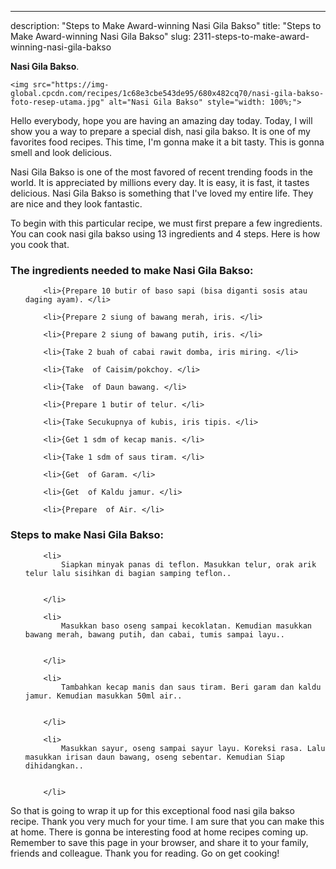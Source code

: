 ---
description: "Steps to Make Award-winning Nasi Gila Bakso"
title: "Steps to Make Award-winning Nasi Gila Bakso"
slug: 2311-steps-to-make-award-winning-nasi-gila-bakso

<p>
	<strong>Nasi Gila Bakso</strong>. 
	
</p>
<p>
	
	<img src="https://img-global.cpcdn.com/recipes/1c68e3cbe543de95/680x482cq70/nasi-gila-bakso-foto-resep-utama.jpg" alt="Nasi Gila Bakso" style="width: 100%;">
	
	
</p>
<p>
	Hello everybody, hope you are having an amazing day today. Today, I will show you a way to prepare a special dish, nasi gila bakso. It is one of my favorites food recipes. This time, I'm gonna make it a bit tasty. This is gonna smell and look delicious.
</p>
	
<p>
	
</p>
<p>
	Nasi Gila Bakso is one of the most favored of recent trending foods in the world. It is appreciated by millions every day. It is easy, it is fast, it tastes delicious. Nasi Gila Bakso is something that I've loved my entire life. They are nice and they look fantastic.
</p>

<p>
To begin with this particular recipe, we must first prepare a few ingredients. You can cook nasi gila bakso using 13 ingredients and 4 steps. Here is how you cook that.
</p>

<h3>The ingredients needed to make Nasi Gila Bakso:</h3>

<ol>
	
		<li>{Prepare 10 butir of baso sapi (bisa diganti sosis atau daging ayam). </li>
	
		<li>{Prepare 2 siung of bawang merah, iris. </li>
	
		<li>{Prepare 2 siung of bawang putih, iris. </li>
	
		<li>{Take 2 buah of cabai rawit domba, iris miring. </li>
	
		<li>{Take  of Caisim/pokchoy. </li>
	
		<li>{Take  of Daun bawang. </li>
	
		<li>{Prepare 1 butir of telur. </li>
	
		<li>{Take Secukupnya of kubis, iris tipis. </li>
	
		<li>{Get 1 sdm of kecap manis. </li>
	
		<li>{Take 1 sdm of saus tiram. </li>
	
		<li>{Get  of Garam. </li>
	
		<li>{Get  of Kaldu jamur. </li>
	
		<li>{Prepare  of Air. </li>
	
</ol>
<p>
	
</p>

<h3>Steps to make Nasi Gila Bakso:</h3>

<ol>
	
		<li>
			Siapkan minyak panas di teflon. Masukkan telur, orak arik telur lalu sisihkan di bagian samping teflon..
			
			
		</li>
	
		<li>
			Masukkan baso oseng sampai kecoklatan. Kemudian masukkan bawang merah, bawang putih, dan cabai, tumis sampai layu..
			
			
		</li>
	
		<li>
			Tambahkan kecap manis dan saus tiram. Beri garam dan kaldu jamur. Kemudian masukkan 50ml air..
			
			
		</li>
	
		<li>
			Masukkan sayur, oseng sampai sayur layu. Koreksi rasa. Lalu masukkan irisan daun bawang, oseng sebentar. Kemudian Siap dihidangkan..
			
			
		</li>
	
</ol>

<p>
	
</p>

<p>
	So that is going to wrap it up for this exceptional food nasi gila bakso recipe. Thank you very much for your time. I am sure that you can make this at home. There is gonna be interesting food at home recipes coming up. Remember to save this page in your browser, and share it to your family, friends and colleague. Thank you for reading. Go on get cooking!
</p>
